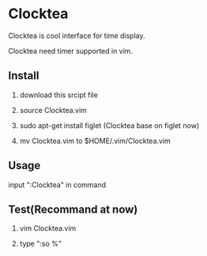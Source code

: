 # Clocktea

Clocktea is cool interface for time display.

Clocktea need timer supported in vim.

## Install

1. download this srcipt file

2. source Clocktea.vim

3. sudo apt-get install figlet (Clocktea base on figlet now)

4. mv Clocktea.vim to $HOME/.vim/Clocktea.vim

## Usage

input \":Clocktea\" in command

## Test(Recommand at now)

1. vim Clocktea.vim

2. type \":so %\"

